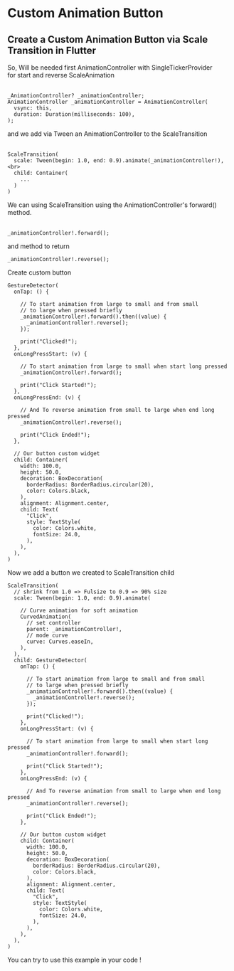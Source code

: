 # Custom Animation Button

<h2>Create a Custom Animation Button via Scale Transition in Flutter</h2>

So, Will be needed first AnimationController with SingleTickerProvider<br>
for start and reverse ScaleAnimation<br><br>

```
_AnimationController? _animationController;
AnimationController _animationController = AnimationController(
  vsync: this,
  duration: Duration(milliseconds: 100),
);
```

and we add via Tween an AnimationController to the ScaleTransition<br><br>
```
ScaleTransition(
  scale: Tween(begin: 1.0, end: 0.9).animate(_animationController!),<br>
  child: Container(
    ...
  )
)
```

We can using ScaleTransition using the AnimationController's forward() method.<br><br>
```
_animationController!.forward();
```

and method to return<br>
```
_animationController!.reverse();
```

Create custom button

```
GestureDetector(
  onTap: () {

    // To start animation from large to small and from small 
    // to large when pressed briefly
    _animationController!.forward().then((value) {
      _animationController!.reverse();
    });

    print("Clicked!");
  },
  onLongPressStart: (v) {

    // To start animation from large to small when start long pressed
    _animationController!.forward();

    print("Click Started!");
  },
  onLongPressEnd: (v) {

    // And To reverse animation from small to large when end long pressed
    _animationController!.reverse();

    print("Click Ended!");
  },

  // Our button custom widget
  child: Container(
    width: 100.0,
    height: 50.0,
    decoration: BoxDecoration(
      borderRadius: BorderRadius.circular(20),
      color: Colors.black,
    ),
    alignment: Alignment.center,
    child: Text(
      "Click",
      style: TextStyle(
        color: Colors.white,
        fontSize: 24.0,
      ),
    ),
  ),
)
```

Now we add a button we created to ScaleTransition child

```
ScaleTransition(
  // shrink from 1.0 => Fulsize to 0.9 => 90% size 
  scale: Tween(begin: 1.0, end: 0.9).animate(

    // Curve animation for soft animation
    CurvedAnimation(
      // set controller
      parent: _animationController!,
      // mode curve 
      curve: Curves.easeIn,
    ),
  ),
  child: GestureDetector(
    onTap: () {

      // To start animation from large to small and from small 
      // to large when pressed briefly
      _animationController!.forward().then((value) {
        _animationController!.reverse();
      });

      print("Clicked!");
    },
    onLongPressStart: (v) {

      // To start animation from large to small when start long pressed
      _animationController!.forward();

      print("Click Started!");
    },
    onLongPressEnd: (v) {

      // And To reverse animation from small to large when end long pressed
      _animationController!.reverse();

      print("Click Ended!");
    },

    // Our button custom widget
    child: Container(
      width: 100.0,
      height: 50.0,
      decoration: BoxDecoration(
        borderRadius: BorderRadius.circular(20),
        color: Colors.black,
      ),
      alignment: Alignment.center,
      child: Text(
        "Click",
        style: TextStyle(
          color: Colors.white,
          fontSize: 24.0,
        ),
      ),
    ),
  ),
)
```

You can try to use this example in your code !
